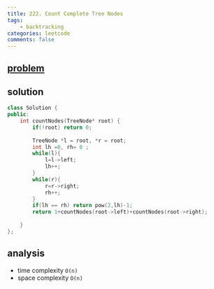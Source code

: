 ```yaml
---
title: 222. Count Complete Tree Nodes
tags:  
    - backtracking
categories: leetcode
comments: false
---
```


## [problem](https://leetcode.com/problems/count-complete-tree-nodes/)

## solution
```c++
class Solution {
public:
    int countNodes(TreeNode* root) {
        if(!root) return 0;
        
        TreeNode *l = root, *r = root;
        int lh =0, rh= 0 ;
        while(l){
            l=l->left;
            lh++;
        }
        while(r){
            r=r->right;
            rh++;
        }
        if(lh == rh) return pow(2,lh)-1;
        return 1+countNodes(root->left)+countNodes(root->right);
        
    }
};
```
## analysis
- time complexity `O(n)`
- space complexity `O(n)`
